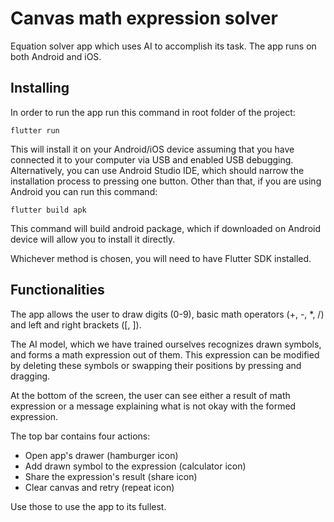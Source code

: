 # Canvas math expression solver

Equation solver app which uses AI to accomplish its task.
The app runs on both Android and iOS.

## Installing
In order to run the app run this command in root folder of the project:
````
flutter run
````
This will install it on your Android/iOS device assuming that you have connected it to your computer via USB and enabled USB debugging.
Alternatively, you can use Android Studio IDE, which should narrow the installation process to pressing one button. 
Other than that, if you are using Android you can run this command:
````
flutter build apk
````
This command will build android package, which if downloaded on Android device will allow you to install it directly.

Whichever method is chosen, you will need to have Flutter SDK installed.

## Functionalities
The app allows the user to draw digits (0-9), basic math operators (+, -, *, /) and left and right brackets ([, ]).

The AI model, which we have trained ourselves recognizes drawn symbols, and forms a math expression out of them.
This expression can be modified by deleting these symbols or swapping their positions by pressing and dragging.

At the bottom of the screen, the user can see either a result of math expression or a message explaining what is not okay with the formed expression.

The top bar contains four actions:
* Open app's drawer (hamburger icon)
* Add drawn symbol to the expression (calculator icon)
* Share the expression's result (share icon)
* Clear canvas and retry (repeat icon)

Use those to use the app to its fullest.
